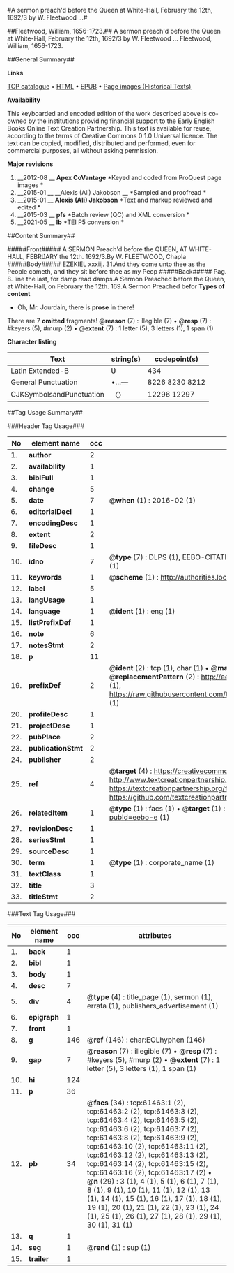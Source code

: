 #A sermon preach'd before the Queen at White-Hall, February the 12th, 1692/3 by W. Fleetwood ...#

##Fleetwood, William, 1656-1723.##
A sermon preach'd before the Queen at White-Hall, February the 12th, 1692/3 by W. Fleetwood ...
Fleetwood, William, 1656-1723.

##General Summary##

**Links**

[TCP catalogue](http://www.ota.ox.ac.uk/tcp/)  • 
[HTML](http://tei.it.ox.ac.uk/tcp/Texts-HTML/free/A39/A39743.html)  • 
[EPUB](http://tei.it.ox.ac.uk/tcp/Texts-EPUB/free/A39/A39743.epub) • 
[Page images (Historical Texts)](https://historicaltexts.jisc.ac.uk/eebo-12409088e)

**Availability**

This keyboarded and encoded edition of the work described above is co-owned by the
    institutions providing financial support to the Early English Books Online Text Creation
    Partnership. This text is available for reuse, according to the terms of  Creative Commons 0 1.0 Universal
    licence. The text can be copied, modified, distributed and performed, even for commercial
    purposes, all without asking permission.

**Major revisions**

1. __2012-08 __ __Apex CoVantage__ *Keyed and coded from ProQuest page images *
1. __2015-01 __ __Alexis (Ali) Jakobson __ *Sampled and proofread *
1. __2015-01 __ __Alexis (Ali) Jakobson__ *Text and markup reviewed and edited *
1. __2015-03 __ __pfs__ *Batch review (QC) and XML conversion *
1. __2021-05 __ __lb__ *TEI P5 conversion *

##Content Summary##

#####Front#####
A SERMON Preach'd before the QUEEN, AT WHITE-HALL, FEBRƲARY the 12th. 1692/3.By W. FLEETWOOD, Chapla
#####Body#####
EZEKIEL xxxiij. 31.And they come unto thee as the People cometh, and they sit before thee as my Peop
#####Back#####
Pag. 8. line the last, for damp read damps.A Sermon Preached before the Queen, at White-Hall, on February the 12th. 169.A Sermon Preached befor
**Types of content**

  * Oh, Mr. Jourdain, there is **prose** in there!

There are 7 **omitted** fragments! 
 @__reason__ (7) : illegible (7)  •  @__resp__ (7) : #keyers (5), #murp (2)  •  @__extent__ (7) : 1 letter (5), 3 letters (1), 1 span (1)

**Character listing**


|Text|string(s)|codepoint(s)|
|---|---|---|
|Latin Extended-B|Ʋ|434|
|General Punctuation|•…—|8226 8230 8212|
|CJKSymbolsandPunctuation|〈〉|12296 12297|

##Tag Usage Summary##

###Header Tag Usage###

|No|element name|occ|attributes|
|---|---|---|---|
|1.|__author__|2||
|2.|__availability__|1||
|3.|__biblFull__|1||
|4.|__change__|5||
|5.|__date__|7| @__when__ (1) : 2016-02 (1)|
|6.|__editorialDecl__|1||
|7.|__encodingDesc__|1||
|8.|__extent__|2||
|9.|__fileDesc__|1||
|10.|__idno__|7| @__type__ (7) : DLPS (1), EEBO-CITATION (1), VID (1), EEBO-PROQUEST (1), STC (2), OCLC (1)|
|11.|__keywords__|1| @__scheme__ (1) : http://authorities.loc.gov/ (1)|
|12.|__label__|5||
|13.|__langUsage__|1||
|14.|__language__|1| @__ident__ (1) : eng (1)|
|15.|__listPrefixDef__|1||
|16.|__note__|6||
|17.|__notesStmt__|2||
|18.|__p__|11||
|19.|__prefixDef__|2| @__ident__ (2) : tcp (1), char (1)  •  @__matchPattern__ (2) : ([0-9\-]+):([0-9IVX]+) (1), (.+) (1)  •  @__replacementPattern__ (2) : http://eebo.chadwyck.com/downloadtiff?vid=$1&page=$2 (1), https://raw.githubusercontent.com/textcreationpartnership/Texts/master/tcpchars.xml#$1 (1)|
|20.|__profileDesc__|1||
|21.|__projectDesc__|1||
|22.|__pubPlace__|2||
|23.|__publicationStmt__|2||
|24.|__publisher__|2||
|25.|__ref__|4| @__target__ (4) : https://creativecommons.org/publicdomain/zero/1.0/ (1), http://www.textcreationpartnership.org/docs/. (1), https://textcreationpartnership.org/faq/#faq05 (1), https://github.com/textcreationpartnership (1)|
|26.|__relatedItem__|1| @__type__ (1) : facs (1)  •  @__target__ (1) : https://data.historicaltexts.jisc.ac.uk/view?pubId=eebo-e (1)|
|27.|__revisionDesc__|1||
|28.|__seriesStmt__|1||
|29.|__sourceDesc__|1||
|30.|__term__|1| @__type__ (1) : corporate_name (1)|
|31.|__textClass__|1||
|32.|__title__|3||
|33.|__titleStmt__|2||


###Text Tag Usage###

|No|element name|occ|attributes|
|---|---|---|---|
|1.|__back__|1||
|2.|__bibl__|1||
|3.|__body__|1||
|4.|__desc__|7||
|5.|__div__|4| @__type__ (4) : title_page (1), sermon (1), errata (1), publishers_advertisement (1)|
|6.|__epigraph__|1||
|7.|__front__|1||
|8.|__g__|146| @__ref__ (146) : char:EOLhyphen (146)|
|9.|__gap__|7| @__reason__ (7) : illegible (7)  •  @__resp__ (7) : #keyers (5), #murp (2)  •  @__extent__ (7) : 1 letter (5), 3 letters (1), 1 span (1)|
|10.|__hi__|124||
|11.|__p__|36||
|12.|__pb__|34| @__facs__ (34) : tcp:61463:1 (2), tcp:61463:2 (2), tcp:61463:3 (2), tcp:61463:4 (2), tcp:61463:5 (2), tcp:61463:6 (2), tcp:61463:7 (2), tcp:61463:8 (2), tcp:61463:9 (2), tcp:61463:10 (2), tcp:61463:11 (2), tcp:61463:12 (2), tcp:61463:13 (2), tcp:61463:14 (2), tcp:61463:15 (2), tcp:61463:16 (2), tcp:61463:17 (2)  •  @__n__ (29) : 3 (1), 4 (1), 5 (1), 6 (1), 7 (1), 8 (1), 9 (1), 10 (1), 11 (1), 12 (1), 13 (1), 14 (1), 15 (1), 16 (1), 17 (1), 18 (1), 19 (1), 20 (1), 21 (1), 22 (1), 23 (1), 24 (1), 25 (1), 26 (1), 27 (1), 28 (1), 29 (1), 30 (1), 31 (1)|
|13.|__q__|1||
|14.|__seg__|1| @__rend__ (1) : sup (1)|
|15.|__trailer__|1||
